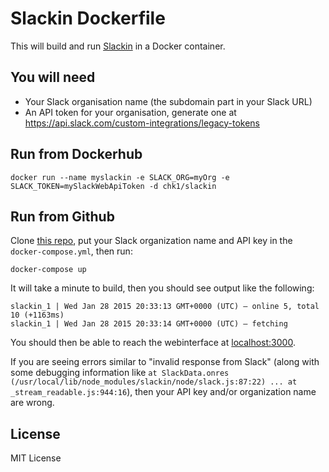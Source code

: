 # Slackin Dockerfile

This will build and run [Slackin](https://github.com/rauchg/slackin) in a Docker container.

## You will need

* Your Slack organisation name (the subdomain part in your Slack URL)
* An API token for your organisation, generate one at https://api.slack.com/custom-integrations/legacy-tokens

## Run from Dockerhub

`docker run --name myslackin -e SLACK_ORG=myOrg -e SLACK_TOKEN=mySlackWebApiToken -d chk1/slackin`

## Run from Github

Clone [this repo](https://github.com/codeformuenster/slackin-docker), put your Slack organization name and API key in the `docker-compose.yml`, then run:

`docker-compose up`

It will take a minute to build, then you should see output like the following:

```
slackin_1 | Wed Jan 28 2015 20:33:13 GMT+0000 (UTC) – online 5, total 10 (+1163ms)
slackin_1 | Wed Jan 28 2015 20:33:14 GMT+0000 (UTC) – fetching
```

You should then be able to reach the webinterface at [localhost:3000](http://localhost:3000).

If you are seeing errors similar to "invalid response from Slack" (along with some debugging information like `at SlackData.onres (/usr/local/lib/node_modules/slackin/node/slack.js:87:22) ... at _stream_readable.js:944:16`), then your API key and/or organization name are wrong.

## License

MIT License
